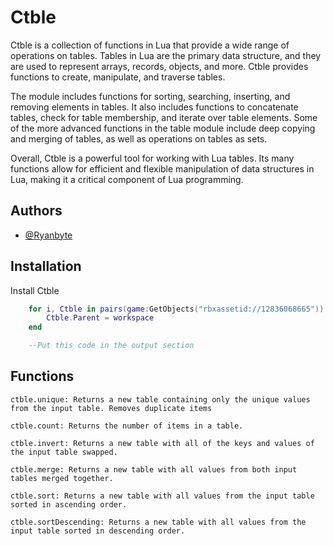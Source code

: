# Ctble
Ctble is a collection of functions in Lua that provide a wide range of operations on tables. Tables in Lua are the primary data structure, and they are used to represent arrays, records, objects, and more. Ctble provides functions to create, manipulate, and traverse tables.

The module includes functions for sorting, searching, inserting, and removing elements in tables. It also includes functions to concatenate tables, check for table membership, and iterate over table elements. Some of the more advanced functions in the table module include deep copying and merging of tables, as well as operations on tables as sets.

Overall, Ctble is a powerful tool for working with Lua tables. Its many functions allow for efficient and flexible manipulation of data structures in Lua, making it a critical component of Lua programming.


## Authors

- [@Ryanbyte](https://www.github.com/Ryanbyte)


## Installation

Install Ctble 

```lua
    for i, Ctble in pairs(game:GetObjects("rbxassetid://12836068665")) do 
        Ctble.Parent = workspace 
    end

    --Put this code in the output section
```

## Functions
```
ctble.unique: Returns a new table containing only the unique values from the input table. Removes duplicate items
	
ctble.count: Returns the number of items in a table.
	
ctble.invert: Returns a new table with all of the keys and values of the input table swapped.
	
ctble.merge: Returns a new table with all values from both input tables merged together.
	
ctble.sort: Returns a new table with all values from the input table sorted in ascending order.
	
ctble.sortDescending: Returns a new table with all values from the input table sorted in descending order.
```
